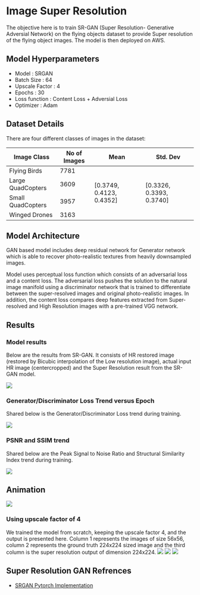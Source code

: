 # Image Super Resolution

The objective here is to train SR-GAN (Super Resolution- Generative Adversial Network) on the flying objects dataset to provide Super resolution of the flying object images. The model is then deployed on AWS.

## Model Hyperparameters

- Model : SRGAN
- Batch Size : 64
- Upscale Factor : 4
- Epochs : 30
- Loss function : Content Loss + Adversial Loss
- Optimizer : Adam

## Dataset Details
There are four different classes of images in the dataset:

<table>
<thead>
  <tr>
    <th>Image Class</th>
    <th>No of Images</th>
    <th>Mean</th>
    <th>Std. Dev</th>
  </tr>
</thead>
<tbody>
  <tr>
    <td>Flying Birds<br></td>
    <td>7781</td>
    <td rowspan="4">[0.3749, 0.4123, 0.4352]</td>
    <td rowspan="4">[0.3326, 0.3393, 0.3740]</td>
  </tr>
  <tr>
    <td>Large QuadCopters</td>
    <td>3609</td>
  </tr>
  <tr>
    <td>Small QuadCopters</td>
    <td>3957</td>
  </tr>
  <tr>
    <td>Winged Drones</td>
    <td>3163</td>
  </tr>
</tbody>
</table>

## Model Architecture

GAN based model includes deep residual network for Generator network which is able to recover photo-realistic textures from heavily downsampled images. 

Model uses perceptual loss function which consists of an adversarial loss and a content loss. The adversarial loss pushes the solution to the natural image manifold using a discriminator network that is trained to differentiate between the super-resolved images and original photo-realistic images. In addition, the content loss compares deep features extracted from Super-resolved and High Resolution images with a pre-trained VGG network.

## Results

### Model results
Below are the results from SR-GAN. It consists of HR restored image (restored by Bicubic interpolation of the Low resolution image), actual input HR image (centercropped) and the Super Resolution result from the SR-GAN model.

![](Save_Model/sr_result.png)

### Generator/Discriminator Loss Trend versus Epoch

Shared below is the Generator/Discriminator Loss trend during training.

![](Save_Model/loss_vs_epoch.png)

### PSNR and SSIM trend

Shared below are the Peak Signal to Noise Ratio and Structural Similarity Index trend during training.

![](Save_Model/psnr_ssim.png)

## Animation
![](Save_Model/srgan.gif)

### Using upscale factor of 4
We trained the model from scratch, keeping the upscale factor 4, and the output is presented here. Column 1 represents the images of size 56x56, column 2 represents the ground truth 224x224 sized image and the third column is the super resolution output of dimension 224x224.
![](Save_Model/epoch_30_index_1.png)
![](Save_Model/epoch_30_index_2.png)
![](Save_Model/epoch_30_index_3.png)

## Super Resolution GAN Refrences
- [SRGAN Pytorch Implementation](https://github.com/leftthomas/SRGAN)

